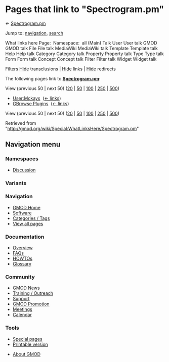 <div id="mw-page-base" class="noprint">

</div>

<div id="mw-head-base" class="noprint">

</div>

<div id="content" class="mw-body" role="main">

<span id="top"></span>

<div id="mw-js-message" style="display:none;">

</div>



# <span dir="auto">Pages that link to "Spectrogram.pm"</span>

<div id="bodyContent">

<div id="contentSub">

← [Spectrogram.pm](/wiki/Spectrogram.pm "Spectrogram.pm")

</div>

<div id="jump-to-nav" class="mw-jump">

Jump to: [navigation](#mw-navigation), [search](#p-search)

</div>

<div id="mw-content-text">

What links here Page:  Namespace:  all (Main) Talk User User talk GMOD
GMOD talk File File talk MediaWiki MediaWiki talk Template Template talk
Help Help talk Category Category talk Property Property talk Type Type
talk Form Form talk Concept Concept talk Filter Filter talk Widget
Widget talk

Filters
[Hide](/mediawiki/index.php?title=Special:WhatLinksHere/Spectrogram.pm&hidetrans=1 "Special:WhatLinksHere/Spectrogram.pm")
transclusions \|
[Hide](/mediawiki/index.php?title=Special:WhatLinksHere/Spectrogram.pm&hidelinks=1 "Special:WhatLinksHere/Spectrogram.pm")
links \|
[Hide](/mediawiki/index.php?title=Special:WhatLinksHere/Spectrogram.pm&hideredirs=1 "Special:WhatLinksHere/Spectrogram.pm")
redirects

The following pages link to
**[Spectrogram.pm](/wiki/Spectrogram.pm "Spectrogram.pm")**:

View (previous 50 \| next 50)
([20](/mediawiki/index.php?title=Special:WhatLinksHere/Spectrogram.pm&limit=20 "Special:WhatLinksHere/Spectrogram.pm")
\|
[50](/mediawiki/index.php?title=Special:WhatLinksHere/Spectrogram.pm&limit=50 "Special:WhatLinksHere/Spectrogram.pm")
\|
[100](/mediawiki/index.php?title=Special:WhatLinksHere/Spectrogram.pm&limit=100 "Special:WhatLinksHere/Spectrogram.pm")
\|
[250](/mediawiki/index.php?title=Special:WhatLinksHere/Spectrogram.pm&limit=250 "Special:WhatLinksHere/Spectrogram.pm")
\|
[500](/mediawiki/index.php?title=Special:WhatLinksHere/Spectrogram.pm&limit=500 "Special:WhatLinksHere/Spectrogram.pm"))

- [User:Mckays](/wiki/User:Mckays "User:Mckays") ‎
  <span class="mw-whatlinkshere-tools">([←
  links](/mediawiki/index.php?title=Special:WhatLinksHere&target=User%3AMckays "Special:WhatLinksHere"))</span>
- [GBrowse Plugins](/wiki/GBrowse_Plugins "GBrowse Plugins") ‎
  <span class="mw-whatlinkshere-tools">([←
  links](/mediawiki/index.php?title=Special:WhatLinksHere&target=GBrowse+Plugins "Special:WhatLinksHere"))</span>

View (previous 50 \| next 50)
([20](/mediawiki/index.php?title=Special:WhatLinksHere/Spectrogram.pm&limit=20 "Special:WhatLinksHere/Spectrogram.pm")
\|
[50](/mediawiki/index.php?title=Special:WhatLinksHere/Spectrogram.pm&limit=50 "Special:WhatLinksHere/Spectrogram.pm")
\|
[100](/mediawiki/index.php?title=Special:WhatLinksHere/Spectrogram.pm&limit=100 "Special:WhatLinksHere/Spectrogram.pm")
\|
[250](/mediawiki/index.php?title=Special:WhatLinksHere/Spectrogram.pm&limit=250 "Special:WhatLinksHere/Spectrogram.pm")
\|
[500](/mediawiki/index.php?title=Special:WhatLinksHere/Spectrogram.pm&limit=500 "Special:WhatLinksHere/Spectrogram.pm"))

</div>

<div class="printfooter">

Retrieved from
"<http://gmod.org/wiki/Special:WhatLinksHere/Spectrogram.pm>"

</div>

<div id="catlinks" class="catlinks catlinks-allhidden">

</div>

<div class="visualClear">

</div>

</div>

</div>

<div id="mw-navigation">

## Navigation menu

<div id="mw-head">



<div id="left-navigation">

<div id="p-namespaces" class="vectorTabs" role="navigation"
aria-labelledby="p-namespaces-label">

### Namespaces


- <span id="ca-talk"><a
  href="/mediawiki/index.php?title=Talk:Spectrogram.pm&amp;action=edit&amp;redlink=1"
  accesskey="t"
  title="Discussion about the content page [t]">Discussion</a></span>

</div>

<div id="p-variants" class="vectorMenu emptyPortlet" role="navigation"
aria-labelledby="p-variants-label">

### 

### Variants[](#)

<div class="menu">

</div>

</div>

</div>





</div>

</div>

</div>

<div id="mw-panel">

<div id="p-logo" role="banner">

<a href="/wiki/Main_Page"
style="background-image: url(http://gmod.org/images/GMOD-cogs.png);"
title="Visit the main page"></a>

</div>

<div id="p-Navigation" class="portal" role="navigation"
aria-labelledby="p-Navigation-label">

### Navigation

<div class="body">

- <span id="n-GMOD-Home">[GMOD Home](/wiki/Main_Page)</span>
- <span id="n-Software">[Software](/wiki/GMOD_Components)</span>
- <span id="n-Categories-.2F-Tags">[Categories /
  Tags](/wiki/Categories)</span>
- <span id="n-View-all-pages">[View all
  pages](/wiki/Special:AllPages)</span>

</div>

</div>

<div id="p-Documentation" class="portal" role="navigation"
aria-labelledby="p-Documentation-label">

### Documentation

<div class="body">

- <span id="n-Overview">[Overview](/wiki/Overview)</span>
- <span id="n-FAQs">[FAQs](/wiki/Category:FAQ)</span>
- <span id="n-HOWTOs">[HOWTOs](/wiki/Category:HOWTO)</span>
- <span id="n-Glossary">[Glossary](/wiki/Glossary)</span>

</div>

</div>

<div id="p-Community" class="portal" role="navigation"
aria-labelledby="p-Community-label">

### Community

<div class="body">

- <span id="n-GMOD-News">[GMOD News](/wiki/GMOD_News)</span>
- <span id="n-Training-.2F-Outreach">[Training /
  Outreach](/wiki/Training_and_Outreach)</span>
- <span id="n-Support">[Support](/wiki/Support)</span>
- <span id="n-GMOD-Promotion">[GMOD
  Promotion](/wiki/GMOD_Promotion)</span>
- <span id="n-Meetings">[Meetings](/wiki/Meetings)</span>
- <span id="n-Calendar">[Calendar](/wiki/Calendar)</span>

</div>

</div>

<div id="p-tb" class="portal" role="navigation"
aria-labelledby="p-tb-label">

### Tools

<div class="body">

- <span id="t-specialpages"><a href="/wiki/Special:SpecialPages" accesskey="q"
  title="A list of all special pages [q]">Special pages</a></span>
- <span id="t-print"><a
  href="/mediawiki/index.php?title=Special:WhatLinksHere/Spectrogram.pm&amp;printable=yes"
  rel="alternate" accesskey="p"
  title="Printable version of this page [p]">Printable version</a></span>

</div>

</div>

</div>

</div>

<div id="footer" role="contentinfo">

- <span id="footer-places-about">[About
  GMOD](/wiki/GMOD:About "GMOD:About")</span>

<!-- -->






</div>
